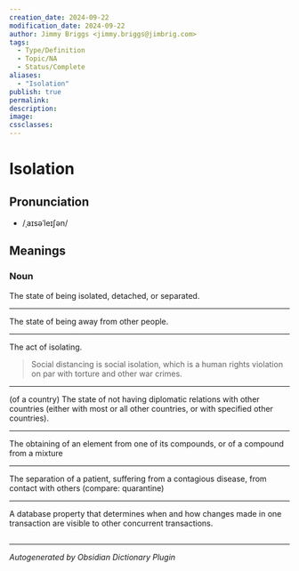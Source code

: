 ```yaml
---
creation_date: 2024-09-22
modification_date: 2024-09-22
author: Jimmy Briggs <jimmy.briggs@jimbrig.com>
tags:
  - Type/Definition
  - Topic/NA
  - Status/Complete
aliases:
  - "Isolation"
publish: true
permalink:
description:
image:
cssclasses:
---
```


# Isolation

## Pronunciation

- /ˌaɪsəˈleɪʃən/

## Meanings

### Noun

The state of being isolated, detached, or separated.

---

The state of being away from other people.

---

The act of isolating.

> Social distancing is social isolation, which is a human rights violation on par with torture and other war crimes.

---

(of a country) The state of not having diplomatic relations with other countries (either with most or all other countries, or with specified other countries).

---

The obtaining of an element from one of its compounds, or of a compound from a mixture

---

The separation of a patient, suffering from a contagious disease, from contact with others (compare: quarantine)

---

A database property that determines when and how changes made in one transaction are visible to other concurrent transactions.



## 



***

*Autogenerated by Obsidian Dictionary Plugin*
